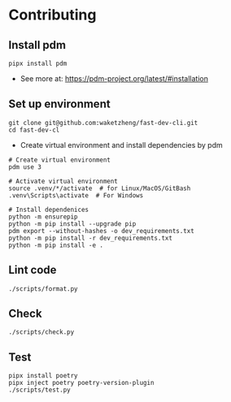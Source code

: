 # Contributing

## Install pdm
```shell
pipx install pdm
```
- See more at:
https://pdm-project.org/latest/#installation

## Set up environment
```shell
git clone git@github.com:waketzheng/fast-dev-cli.git
cd fast-dev-cl
```
- Create virtual environment and install dependencies by pdm
```shell
# Create virtual environment
pdm use 3

# Activate virtual environment
source .venv/*/activate  # for Linux/MacOS/GitBash
.venv\Scripts\activate  # For Windows

# Install dependenices
python -m ensurepip
python -m pip install --upgrade pip
pdm export --without-hashes -o dev_requirements.txt
python -m pip install -r dev_requirements.txt
python -m pip install -e .
```
## Lint code
```shell
./scripts/format.py
```
## Check
```shell
./scripts/check.py
```
## Test
```shell
pipx install poetry
pipx inject poetry poetry-version-plugin
./scripts/test.py
```
